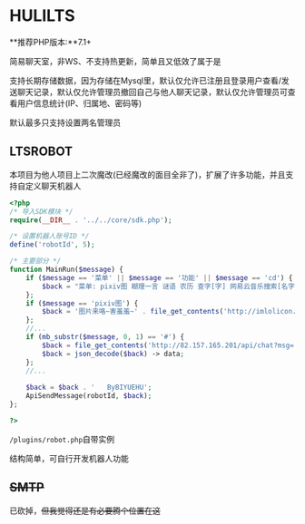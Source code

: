 # HULILTS

**推荐PHP版本:**7.1+

简易聊天室，非WS、不支持热更新，简单且又低效了属于是

支持长期存储数据，因为存储在Mysql里，默认仅允许已注册且登录用户查看/发送聊天记录，默认仅允许管理员撤回自己与他人聊天记录，默认仅允许管理员可查看用户信息统计(IP、归属地、密码等)

默认最多只支持设置两名管理员

## LTSROBOT

本项目为他人项目上二次魔改(已经魔改的面目全非了)，扩展了许多功能，并且支持自定义聊天机器人

```php
<?php 
/* 导入SDK模块 */
require(__DIR__ . '../../core/sdk.php');

/* 设置机器人账号ID */
define('robotId', 5);

/* 主要部分 */
function MainRun($message) {
    if ($message == '菜单' || $message == '功能' || $message == 'cd') {
        $back = "菜单: pixiv图 糊理一言 谜语 农历 查字[字] 网易云音乐搜索[名字] 网易云音乐下载[音乐ID] 网站状态[URL] 网站测速[URL] AI聊天:#[内容]";
    };
    if ($message == 'pixiv图') {
        $back = '图片来咯~害羞羞~' . file_get_contents('http://imlolicon.tk/api/seimg/?r18=true&format=text');
    };
    //...
    if (mb_substr($message, 0, 1) == '#') {
        $back = file_get_contents('http://82.157.165.201/api/chat?msg=' . mb_substr($message, 1));
        $back = json_decode($back) -> data;
    };
    //...
    
    $back = $back . '   ByBIYUEHU';
    ApiSendMessage(robotId, $back);
};

?>

```

`/plugins/robot.php`自带实例

结构简单，可自行开发机器人功能

## ~~SMTP~~
已砍掉，~~但我觉得还是有必要腾个位置在这~~



